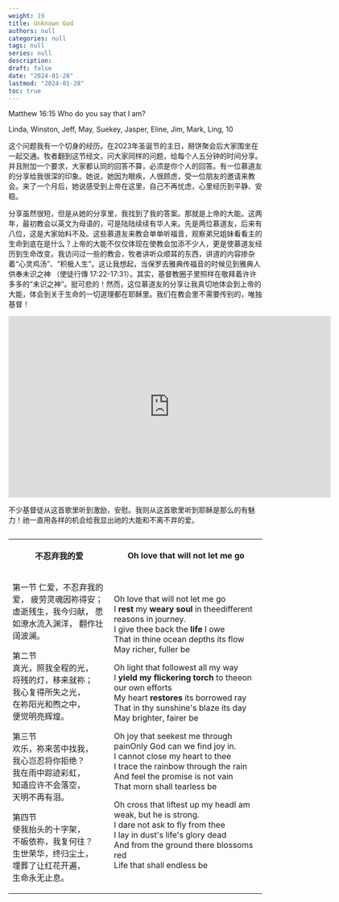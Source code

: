 ```yaml
---
weight: 19
title: Unknown God
authors: null
categories: null
tags: null
series: null
description: 
draft: false
date: "2024-01-28"
lastmod: "2024-01-28"
toc: true
---
```


<!--more-->

Matthew 16:15 Who do you say that I am?

Linda, Winston, Jeff, May, Suekey, Jasper, Eline, Jim, Mark, Ling, 10

这个问题我有一个切身的经历。在2023年圣诞节的主日，掰饼聚会后大家围坐在一起交通。牧者翻到这节经文，问大家同样的问题，给每个人五分钟的时间分享。并且附加一个要求，大家都认同的回答不算，必须是你个人的回答。有一位慕道友的分享给我很深的印象。她说，她因为眼疾，人很顾虑，受一位朋友的邀请来教会。来了一个月后，她说感受到上帝在这里，自己不再忧虑，心里经历到平静、安稳。

分享虽然很短，但是从她的分享里，我找到了我的答案。那就是上帝的大能。这两年，最初教会以英文为母语的，可是陆陆续续有华人来。先是两位慕道友，后来有八位，这是大家始料不及。这些慕道友来教会单单听福音，观察弟兄姐妹看看主的生命到底在是什么？上帝的大能不仅仅体现在使教会加添不少人，更是使慕道友经历到生命改变。我访问过一些的教会，牧者讲听众顺耳的东西，讲道的内容掺杂着“心灵鸡汤”、“积极人生”。这让我想起，当保罗去雅典传福音的时候见到雅典人供奉未识之神 （使徒行傳 17:22-17:31）。其实，基督教圈子里照样在敬拜着许许多多的“未识之神”。挺可悲的！然而，这位慕道友的分享让我真切地体会到上帝的大能，体会到关于生命的一切道理都在耶稣里。我们在教会里不需要传别的，唯独基督！

<iframe width="640" height="360" src="https://www.youtube.com/embed/-MrcSKkqVUs?list=RD-MrcSKkqVUs" title="不忍弃我的爱 / O Love That Wilt Not Let Me Go" frameborder="0" allow="accelerometer; autoplay; clipboard-write; encrypted-media; gyroscope; picture-in-picture; web-share" allowfullscreen></iframe>

不少基督徒从这首歌里听到激励，安慰。我则从这首歌里听到耶稣是那么的有魅力！祂一直用各样的机会给我显出祂的大能和不离不弃的爱。

<table >
<caption style="text-align:left", align = "top"><b></b></caption>
<colgroup><col style="width: 40%" /><col style="width: 60%" />
</colgroup>
  <tr>
    <th><p>
不忍弃我的爱    
      </p></th>
    <th><p>
Oh love that will not let me go
      </p></th>
  </tr>
  <tr>
    <td><p>
第一节    
仁爱，不忍弃我的爱，    
疲劳灵魂因祢得安；    
虚逝残生，我今归献，    
愿如潦水流入渊洋，    
翻作壮阔波澜。  

第二节  
真光，照我全程的光，  
将残的灯，移来就祢；  
我心复得所失之光，  
在祢阳光和煦之中，  
便觉明亮辉煌。  

第三节  
欢乐，祢来苦中找我，  
我心岂忍将你拒绝？  
我在雨中踪迹彩虹，  
知道应许不会落空，  
天明不再有泪。  

第四节  
使我抬头的十字架，  
不皈依祢，我复何往？  
生世荣华，终归尘土，  
埋葬了让红花开遍，  
生命永无止息。  
    </p></td>
    <td><p>
Oh love that will not let me go  
I <b>rest</b> my <b>weary soul</b> in thee<label for="weary" class="margin-toggle sidenote-number"></label><span class="sidenote">different reasons in journey.</span>    
I give thee back the <b>life</b> I owe    
That in thine ocean depths its flow    
May richer, fuller be   

Oh light that followest all my way  
I <b>yield</b> <b>my flickering torch</b> to thee<label for="flickering" class="margin-toggle sidenote-number"></label><span class="sidenote">on our own efforts</span>  
My heart <b>restores</b> its borrowed ray  
That in thy sunshine's blaze its day  
May brighter, fairer be  

Oh joy that seekest me through pain<label for="joy" class="margin-toggle sidenote-number"></label><span class="sidenote">Only God can we find joy in.</span>  
I cannot close my heart to thee  
I trace the rainbow through the rain  
And feel the promise is not vain  
That morn shall tearless be  

Oh cross that liftest up my head<label for="lift-up" class="margin-toggle sidenote-number"></label><span class="sidenote">I am weak, but he is strong.</span>  
I dare not ask to fly from thee  
I lay in dust's life's glory dead  
And from the ground there blossoms red  
Life that shall endless be
  </p></td>
  </tr>
</table>  
